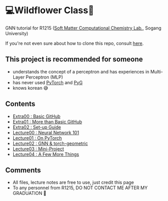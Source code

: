 # 💻Wildflower Class🌻
GNN tutorial for R1215
([Soft Matter Computational Chemistry Lab.](https://nanobioom.sogang.ac.kr), Sogang University)

If you're not even sure about how to clone this repo, consult [here](https://github.com/SinsuSquid/Wildflower-Class/blob/main/GitHub/Basic%20GitHub.ipynb).

## This project is recommended for someone
- understands the concept of a perceptron and has experiences in Multi-Layer Perceptron (MLP)
- has never used [PyTorch](https://github.com/pytorch/pytorch) and [PyG](https://github.com/pyg-team/pytorch_geometric)
- knows korean 😅

## Contents
- [Extra00 : Basic GitHub](./GitHub/Basic%20GitHub.ipynb)
- [Extra01 : More than Basic GitHub](./GitHub/More%20than%20Basic%20GitHub.ipynb)
- [Extra02 : Set-up Guide](./Setup/Setup%20Guide.ipynb)
- [Lecture00 : Neural Network 101](./Lectures/Lecture00/Neural%20Network%20101.ipynb)
- [Lecture01 : On PyTorch](./Lectures/Lecture01/On%20PyTorch.ipynb)
- [Lecture02 : GNN & torch-geometric](./Lectures/Lecture02/GNN%20and%20torch_geometric.ipynb)
- [Lecture03 : Mini-Project](./Lectures/Lecture03/Mini-Project.ipynb)
- [Lecture04 : A Few More Things](./Lectures/Lecture04/A%20Few%20More%20Things.ipynb)

## Comments
- All files, lecture notes are free to use, just credit this page
- To any personnel from R1215, DO NOT CONTACT ME AFTER MY GRADUATION 😤
